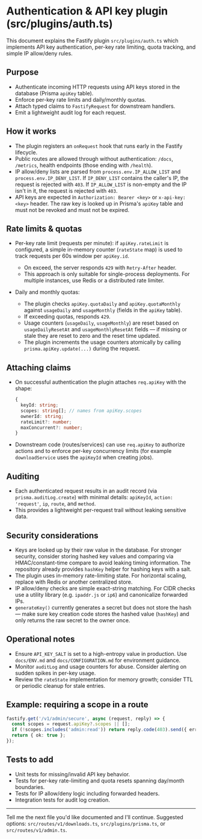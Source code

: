 # Authentication & API key plugin (src/plugins/auth.ts)

This document explains the Fastify plugin `src/plugins/auth.ts` which implements API key authentication, per-key rate limiting, quota tracking, and simple IP allow/deny rules.

## Purpose

- Authenticate incoming HTTP requests using API keys stored in the database (Prisma `apiKey` table).
- Enforce per-key rate limits and daily/monthly quotas.
- Attach typed claims to `FastifyRequest` for downstream handlers.
- Emit a lightweight audit log for each request.

## How it works

- The plugin registers an `onRequest` hook that runs early in the Fastify lifecycle.
- Public routes are allowed through without authentication: `/docs`, `/metrics`, health endpoints (those ending with `/health`).
- IP allow/deny lists are parsed from `process.env.IP_ALLOW_LIST` and `process.env.IP_DENY_LIST`. If `IP_DENY_LIST` contains the caller's IP, the request is rejected with `403`. If `IP_ALLOW_LIST` is non-empty and the IP isn't in it, the request is rejected with `403`.
- API keys are expected in `Authorization: Bearer <key>` or `x-api-key: <key>` header. The raw key is looked up in Prisma's `apiKey` table and must not be revoked and must not be expired.

## Rate limits & quotas

- Per-key rate limit (requests per minute): if `apiKey.rateLimit` is configured, a simple in-memory counter (`rateState` map) is used to track requests per 60s window per `apiKey.id`.
  - On exceed, the server responds `429` with `Retry-After` header.
  - This approach is only suitable for single-process deployments. For multiple instances, use Redis or a distributed rate limiter.

- Daily and monthly quotas:
  - The plugin checks `apiKey.quotaDaily` and `apiKey.quotaMonthly` against `usageDaily` and `usageMonthly` (fields in the `apiKey` table).
  - If exceeding quotas, responds `429`.
  - Usage counters (`usageDaily`, `usageMonthly`) are reset based on `usageDailyResetAt` and `usageMonthlyResetAt` fields — if missing or stale they are reset to zero and the reset time updated.
  - The plugin increments the usage counters atomically by calling `prisma.apiKey.update(...)` during the request.

## Attaching claims

- On successful authentication the plugin attaches `req.apiKey` with the shape:
  ```ts
  {
    keyId: string;
    scopes: string[]; // names from apiKey.scopes
    ownerId: string;
    rateLimit?: number;
    maxConcurrent?: number;
  }
  ```
- Downstream code (routes/services) can use `req.apiKey` to authorize actions and to enforce per-key concurrency limits (for example `downloadService` uses the `apiKeyId` when creating jobs).

## Auditing

- Each authenticated request results in an audit record (via `prisma.auditLog.create`) with minimal details: `apiKeyId`, `action: 'request'`, `ip`, `route`, and `method`.
- This provides a lightweight per-request trail without leaking sensitive data.

## Security considerations

- Keys are looked up by their raw value in the database. For stronger security, consider storing hashed key values and comparing via HMAC/constant-time compare to avoid leaking timing information. The repository already provides `hashKey` helper for hashing keys with a salt.
- The plugin uses in-memory rate-limiting state. For horizontal scaling, replace with Redis or another centralized store.
- IP allow/deny checks are simple exact-string matching. For CIDR checks use a utility library (e.g. `ipaddr.js` or `ip6`) and canonicalize forwarded IPs.
- `generateKey()` currently generates a secret but does not store the hash — make sure key creation code stores the hashed value (`hashKey`) and only returns the raw secret to the owner once.

## Operational notes

- Ensure `API_KEY_SALT` is set to a high-entropy value in production. Use `docs/ENV.md` and `docs/CONFIGURATION.md` for environment guidance.
- Monitor `auditLog` and usage counters for abuse. Consider alerting on sudden spikes in per-key usage.
- Review the `rateState` implementation for memory growth; consider TTL or periodic cleanup for stale entries.

## Example: requiring a scope in a route

```ts
fastify.get('/v1/admin/secure', async (request, reply) => {
  const scopes = request.apiKey?.scopes || [];
  if (!scopes.includes('admin:read')) return reply.code(403).send({ error: 'Insufficient scope' });
  return { ok: true };
});
```

## Tests to add

- Unit tests for missing/invalid API key behavior.
- Tests for per-key rate-limiting and quota resets spanning day/month boundaries.
- Tests for IP allow/deny logic including forwarded headers.
- Integration tests for audit log creation.

---

Tell me the next file you'd like documented and I'll continue. Suggested options: `src/routes/v1/downloads.ts`, `src/plugins/prisma.ts`, or `src/routes/v1/admin.ts`.

